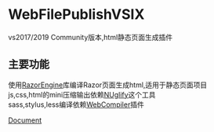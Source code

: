 ﻿# WebFilePublishVSIX
vs2017/2019 Community版本,html静态页面生成插件
## 主要功能
使用[RazorEngine](https://antaris.github.io/RazorEngine/index.html)库编译Razor页面生成html,适用于静态页面项目  
js,css,html的mini压缩输出依赖[NUglify](https://github.com/xoofx/NUglify)这个工具  
sass,stylus,less编译依赖[WebCompiler](https://github.com/madskristensen/WebCompiler)插件  

[Document](https://mirrortom.github.io/wz/jizizuo/webvsix.html)  
